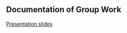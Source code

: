 ## Documentation of Group Work


[Presentation slides](https://folk.ntnu.no/jochenk/JCSS/Files/BinderGW.pdf)